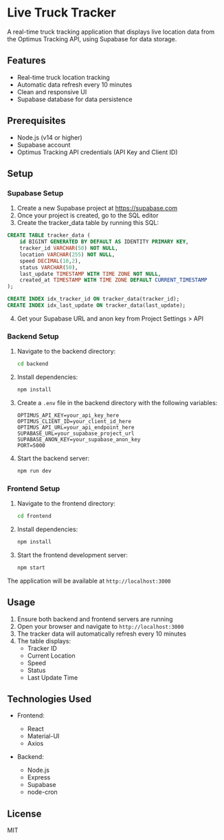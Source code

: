 # Live Truck Tracker

A real-time truck tracking application that displays live location data from the Optimus Tracking API, using Supabase for data storage.

## Features

- Real-time truck location tracking
- Automatic data refresh every 10 minutes
- Clean and responsive UI
- Supabase database for data persistence

## Prerequisites

- Node.js (v14 or higher)
- Supabase account
- Optimus Tracking API credentials (API Key and Client ID)

## Setup

### Supabase Setup

1. Create a new Supabase project at https://supabase.com
2. Once your project is created, go to the SQL editor
3. Create the tracker_data table by running this SQL:

```sql
CREATE TABLE tracker_data (
    id BIGINT GENERATED BY DEFAULT AS IDENTITY PRIMARY KEY,
    tracker_id VARCHAR(50) NOT NULL,
    location VARCHAR(255) NOT NULL,
    speed DECIMAL(10,2),
    status VARCHAR(50),
    last_update TIMESTAMP WITH TIME ZONE NOT NULL,
    created_at TIMESTAMP WITH TIME ZONE DEFAULT CURRENT_TIMESTAMP
);

CREATE INDEX idx_tracker_id ON tracker_data(tracker_id);
CREATE INDEX idx_last_update ON tracker_data(last_update);
```

4. Get your Supabase URL and anon key from Project Settings > API

### Backend Setup

1. Navigate to the backend directory:
   ```bash
   cd backend
   ```

2. Install dependencies:
   ```bash
   npm install
   ```

3. Create a `.env` file in the backend directory with the following variables:
   ```
   OPTIMUS_API_KEY=your_api_key_here
   OPTIMUS_CLIENT_ID=your_client_id_here
   OPTIMUS_API_URL=your_api_endpoint_here
   SUPABASE_URL=your_supabase_project_url
   SUPABASE_ANON_KEY=your_supabase_anon_key
   PORT=5000
   ```

4. Start the backend server:
   ```bash
   npm run dev
   ```

### Frontend Setup

1. Navigate to the frontend directory:
   ```bash
   cd frontend
   ```

2. Install dependencies:
   ```bash
   npm install
   ```

3. Start the frontend development server:
   ```bash
   npm start
   ```

The application will be available at `http://localhost:3000`

## Usage

1. Ensure both backend and frontend servers are running
2. Open your browser and navigate to `http://localhost:3000`
3. The tracker data will automatically refresh every 10 minutes
4. The table displays:
   - Tracker ID
   - Current Location
   - Speed
   - Status
   - Last Update Time

## Technologies Used

- Frontend:
  - React
  - Material-UI
  - Axios

- Backend:
  - Node.js
  - Express
  - Supabase
  - node-cron

## License

MIT 